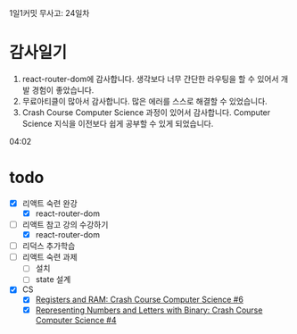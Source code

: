 1일1커밋 무사고: 24일차

# 감사일기

1. react-router-dom에 감사합니다. 생각보다 너무 간단한 라우팅을 할 수 있어서 개발 경험이 좋았습니다.
2. 무료아티클이 많아서 감사합니다. 많은 에러를 스스로 해결할 수 있었습니다.
3. Crash Course Computer Science 과정이 있어서 감사합니다. Computer Science 지식을 이전보다 쉽게 공부할 수 있게 되었습니다.

04:02

# todo

- [x] 리액트 숙련 완강
  - [x] react-router-dom
- [ ] 리액트 참고 강의 수강하기
  - [x] react-router-dom
- [ ] 리덕스 추가학습
- [ ] 리액트 숙련 과제
  - [ ] 설치
  - [ ] state 설계
- [x] CS
  - [x] [Registers and RAM: Crash Course Computer Science #6](https://i.ytimg.com/an_webp/fpnE6UAfbtU/mqdefault_6s.webp?du=3000&sqp=CKrcv5wG&rs=AOn4CLA68Yl8Bn4jmq1FfZbtOJBGtKGQEg)
  - [x] [Representing Numbers and Letters with Binary: Crash Course Computer Science #4](https://www.youtube.com/watch?v=1GSjbWt0c9M)
